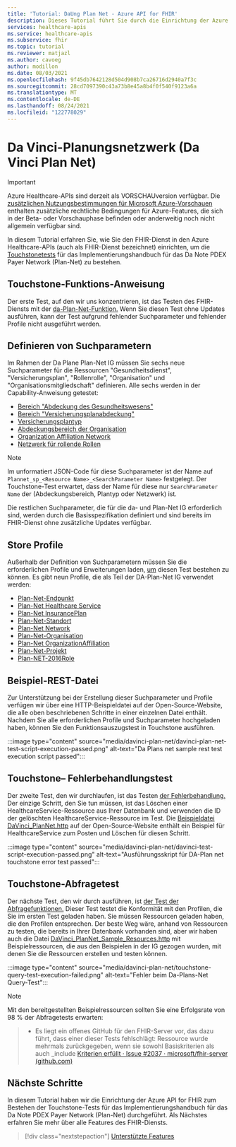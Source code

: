 ```yaml
---
title: 'Tutorial: DaUng Plan Net - Azure API for FHIR'
description: Dieses Tutorial führt Sie durch die Einrichtung der Azure API for FHIR, um Touchstone-Tests für das Da Payer Data Exchange-Implementierungshandbuch zu bestehen.
services: healthcare-apis
ms.service: healthcare-apis
ms.subservice: fhir
ms.topic: tutorial
ms.reviewer: matjazl
ms.author: cavoeg
author: modillon
ms.date: 08/03/2021
ms.openlocfilehash: 9f45db7642128d504d908b7ca26716d2940a7f3c
ms.sourcegitcommit: 28cd7097390c43a73b8e45a8b4f0f540f9123a6a
ms.translationtype: MT
ms.contentlocale: de-DE
ms.lasthandoff: 08/24/2021
ms.locfileid: "122778029"
---
```

# <a name="da-vinci-plan-net"></a>Da Vinci-Planungsnetzwerk (Da Vinci Plan Net)

> [!IMPORTANT]
> Azure Healthcare-APIs sind derzeit als VORSCHAUversion verfügbar. Die [zusätzlichen Nutzungsbestimmungen für Microsoft Azure-Vorschauen](https://azure.microsoft.com/support/legal/preview-supplemental-terms/) enthalten zusätzliche rechtliche Bedingungen für Azure-Features, die sich in der Beta- oder Vorschauphase befinden oder anderweitig noch nicht allgemein verfügbar sind.

In diesem Tutorial erfahren Sie, wie Sie den FHIR-Dienst in den Azure Healthcare-APIs (auch als FHIR-Dienst bezeichnet) einrichten, um die [Touchstonetests](https://touchstone.aegis.net/touchstone/) für das Implementierungshandbuch für das Da Note PDEX Payer Network (Plan-Net) zu bestehen.

## <a name="touchstone-capability-statement"></a>Touchstone-Funktions-Anweisung

Der erste Test, auf den wir uns konzentrieren, ist das Testen des FHIR-Diensts mit der [da-Plan-Net-Funktion.](https://touchstone.aegis.net/touchstone/testdefinitions?selectedTestGrp=/FHIRSandbox/DaVinci/FHIR4-0-1-Test/PDEX/PlanNet/00-Capability&activeOnly=false&contentEntry=TEST_SCRIPTS) Wenn Sie diesen Test ohne Updates ausführen, kann der Test aufgrund fehlender Suchparameter und fehlender Profile nicht ausgeführt werden.

## <a name="define-search-parameters"></a>Definieren von Suchparametern

Im Rahmen der Da Plane Plan-Net IG müssen Sie [](how-to-do-custom-search.md) sechs neue Suchparameter für die Ressourcen "Gesundheitsdienst", "Versicherungsplan", "Rollenrolle", "Organisation" und "Organisationsmitgliedschaft" definieren. Alle sechs werden in der Capability-Anweisung getestet:

* [Bereich "Abdeckung des Gesundheitswesens"](http://hl7.org/fhir/us/davinci-pdex-plan-net/STU1/SearchParameter-healthcareservice-coverage-area.html)
* [Bereich "Versicherungsplanabdeckung"](http://hl7.org/fhir/us/davinci-pdex-plan-net/STU1/SearchParameter-insuranceplan-coverage-area.html)
* [Versicherungsplantyp](http://hl7.org/fhir/us/davinci-pdex-plan-net/STU1/SearchParameter-insuranceplan-plan-type.html)
* [Abdeckungsbereich der Organisation](http://hl7.org/fhir/us/davinci-pdex-plan-net/STU1/SearchParameter-organization-coverage-area.html)
* [Organization Affiliation Network](http://hl7.org/fhir/us/davinci-pdex-plan-net/STU1/SearchParameter-organizationaffiliation-network.html)
* [Netzwerk für rollende Rollen](http://hl7.org/fhir/us/davinci-pdex-plan-net/STU1/SearchParameter-practitionerrole-network.html)

> [!NOTE]
> Im unformatiert JSON-Code für diese Suchparameter ist der Name auf `Plannet_sp_<Resource Name>_<SearchParameter Name>` festgelegt. Der Touchstone-Test erwartet, dass der Name für diese nur `SearchParameter Name` der (Abdeckungsbereich, Plantyp oder Netzwerk) ist.

Die restlichen Suchparameter, die für die da- und Plan-Net IG erforderlich sind, werden durch die Basisspezifikation definiert und sind bereits im FHIR-Dienst ohne zusätzliche Updates verfügbar.

## <a name="store-profiles"></a>Store Profile

Außerhalb der Definition von Suchparametern müssen Sie die erforderlichen Profile und Erweiterungen laden, [um](./validation-against-profiles.md#storing-profiles) diesen Test bestehen zu können. Es gibt neun Profile, die als Teil der DA-Plan-Net IG verwendet werden:

* [Plan-Net-Endpunkt](http://hl7.org/fhir/us/davinci-pdex-plan-net/STU1/StructureDefinition-plannet-Endpoint.html)
* [Plan-Net Healthcare Service](http://hl7.org/fhir/us/davinci-pdex-plan-net/STU1/StructureDefinition-plannet-HealthcareService.html)
* [Plan-Net InsurancePlan](http://hl7.org/fhir/us/davinci-pdex-plan-net/STU1/StructureDefinition-plannet-InsurancePlan.html) 
* [Plan-Net-Standort](http://hl7.org/fhir/us/davinci-pdex-plan-net/STU1/StructureDefinition-plannet-Location.html)
* [Plan-Net Network](http://hl7.org/fhir/us/davinci-pdex-plan-net/STU1/StructureDefinition-plannet-Network.html)
* [Plan-Net-Organisation](http://hl7.org/fhir/us/davinci-pdex-plan-net/STU1/StructureDefinition-plannet-Organization.html)
* [Plan-Net OrganizationAffiliation](http://hl7.org/fhir/us/davinci-pdex-plan-net/STU1/StructureDefinition-plannet-OrganizationAffiliation.html)
* [Plan-Net-Projekt](http://hl7.org/fhir/us/davinci-pdex-plan-net/STU1/StructureDefinition-plannet-Practitioner.html)
* [Plan-NET-2016Role](http://hl7.org/fhir/us/davinci-pdex-plan-net/STU1/StructureDefinition-plannet-PractitionerRole.html)

## <a name="sample-rest-file"></a>Beispiel-REST-Datei

Zur Unterstützung bei der Erstellung dieser Suchparameter und Profile verfügen wir über eine HTTP-Beispieldatei auf der Open-Source-Website, die alle oben beschriebenen Schritte in einer einzelnen Datei enthält. Nachdem Sie alle erforderlichen Profile und Suchparameter hochgeladen haben, können Sie den Funktionsauszugstest in Touchstone ausführen.

:::image type="content" source="media/davinci-plan-net/davinci-plan-net-test-script-execution-passed.png" alt-text="Da Plans net sample rest test execution script passed":::

## <a name="touchstone-error-handling-test"></a>Touchstone– Fehlerbehandlungstest

Der zweite Test, den wir durchlaufen, ist das Testen [der Fehlerbehandlung.](https://touchstone.aegis.net/touchstone/testdefinitions?selectedTestGrp=/FHIRSandbox/DaVinci/FHIR4-0-1-Test/PDEX/PlanNet/01-Error-Codes&activeOnly=false&contentEntry=TEST_SCRIPTS) Der einzige Schritt, den Sie tun müssen, ist das Löschen einer HealthcareService-Ressource aus Ihrer Datenbank und verwenden die ID der gelöschten HealthcareService-Ressource im Test. Die [Beispieldatei DaVinci_PlanNet.http](https://github.com/microsoft/fhir-server/blob/main/docs/rest/DaVinciPlanNet/DaVinci_PlanNet.http) auf der Open-Source-Website enthält ein Beispiel für HealthcareService zum Posten und Löschen für diesen Schritt.

:::image type="content" source="media/davinci-plan-net/davinci-test-script-execution-passed.png" alt-text="Ausführungsskript für DA-Plan net touchstone error test passed":::

## <a name="touchstone-query-test"></a>Touchstone-Abfragetest

Der nächste Test, den wir durch ausführen, ist [der Test der Abfragefunktionen.](https://touchstone.aegis.net/touchstone/testdefinitions?selectedTestGrp=/FHIRSandbox/DaVinci/FHIR4-0-1-Test/PDEX/PlanNet/03-Query&activeOnly=false&contentEntry=TEST_SCRIPTS) Dieser Test testet die Konformität mit den Profilen, die Sie im ersten Test geladen haben. Sie müssen Ressourcen geladen haben, die den Profilen entsprechen. Der beste Weg wäre, anhand von Ressourcen zu testen, die bereits in Ihrer Datenbank vorhanden sind, aber wir haben auch die Datei [DaVinci_PlanNet_Sample_Resources.http](https://github.com/microsoft/fhir-server/blob/main/docs/rest/DaVinciPlanNet/DaVinci_PlanNet_Sample_Resources.http) mit Beispielressourcen, die aus den Beispielen in der IG gezogen wurden, mit denen Sie die Ressourcen erstellen und testen können.  

:::image type="content" source="media/davinci-plan-net/touchstone-query-test-execution-failed.png" alt-text="Fehler beim Da-Plans-Net Query-Test":::

> [!NOTE]
> Mit den bereitgestellten Beispielressourcen sollten Sie eine Erfolgsrate von 98 % der Abfragetests erwarten:

> * Es liegt ein offenes GitHub für den FHIR-Server vor, das dazu führt, dass einer dieser Tests fehlschlägt: Ressource wurde mehrmals zurückgegeben, wenn sie sowohl Basiskriterien als auch _include [Kriterien erfüllt · Issue #2037 · microsoft/fhir-server (github.com)](https://github.com/microsoft/fhir-server/issues/2037)

## <a name="next-steps"></a>Nächste Schritte

In diesem Tutorial haben wir die Einrichtung der Azure API for FHIR zum Bestehen der Touchstone-Tests für das Implementierungshandbuch für das Da Note PDEX Payer Network (Plan-Net) durchgeführt. Als Nächstes erfahren Sie mehr über alle Features des FHIR-Diensts.

>[!div class="nextstepaction"]
>[Unterstützte Features](fhir-features-supported.md)
